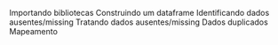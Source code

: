 Importando bibliotecas
Construindo um dataframe
Identificando dados ausentes/missing
Tratando dados ausentes/missing
Dados duplicados
Mapeamento
